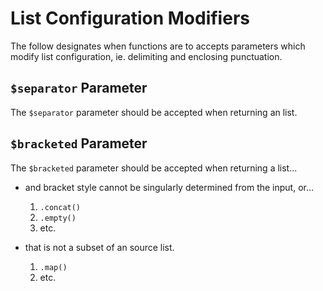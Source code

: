 # List Configuration Modifiers

The follow designates when functions are to accepts parameters which modify list configuration, ie. delimiting and enclosing punctuation.

## `$separator` Parameter

The `$separator` parameter should be accepted when returning an list.

## `$bracketed` Parameter

The `$bracketed` parameter should be accepted when returning a list...

  * and bracket style cannot be singularly determined from the input, or...

    1. `.concat()`
    2. `.empty()`
    3. etc.

  * that is not a subset of an source list.

    1. `.map()`
    2. etc.
